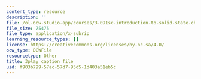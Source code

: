 ```yaml
---
content_type: resource
description: ''
file: /ol-ocw-studio-app/courses/3-091sc-introduction-to-solid-state-chemistry-fall-2010/f903b79957ac57d795d51d403a51eb5c_AFS4JbQGB0c.vtt
file_size: 75475
file_type: application/x-subrip
learning_resource_types: []
license: https://creativecommons.org/licenses/by-nc-sa/4.0/
ocw_type: OCWFile
resourcetype: Other
title: 3play caption file
uid: f903b799-57ac-57d7-95d5-1d403a51eb5c
---
```

